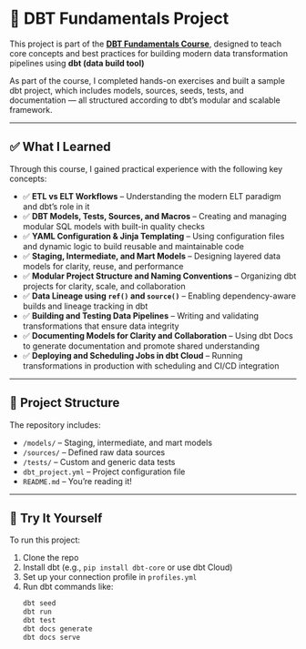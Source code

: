# 🧠 DBT Fundamentals Project

This project is part of the [**DBT Fundamentals Course**](https://learn.getdbt.com/courses/dbt-fundamentals), designed to teach core concepts and best practices for building modern data transformation pipelines using **dbt (data build tool)**

As part of the course, I completed hands-on exercises and built a sample dbt project, which includes models, sources, seeds, tests, and documentation — all structured according to dbt’s modular and scalable framework.

---

## ✅ What I Learned

Through this course, I gained practical experience with the following key concepts:

- ✅ **ETL vs ELT Workflows** – Understanding the modern ELT paradigm and dbt’s role in it
- ✅ **DBT Models, Tests, Sources, and Macros** – Creating and managing modular SQL models with built-in quality checks
- ✅ **YAML Configuration & Jinja Templating** – Using configuration files and dynamic logic to build reusable and maintainable code
- ✅ **Staging, Intermediate, and Mart Models** – Designing layered data models for clarity, reuse, and performance  
- ✅ **Modular Project Structure and Naming Conventions** – Organizing dbt projects for clarity, scale, and collaboration
- ✅ **Data Lineage using `ref()` and `source()`** – Enabling dependency-aware builds and lineage tracking in dbt
- ✅ **Building and Testing Data Pipelines** – Writing and validating transformations that ensure data integrity
- ✅ **Documenting Models for Clarity and Collaboration** – Using dbt Docs to generate documentation and promote shared understanding
- ✅ **Deploying and Scheduling Jobs in dbt Cloud** – Running transformations in production with scheduling and CI/CD integration

---

## 📁 Project Structure

The repository includes:

- `/models/` – Staging, intermediate, and mart models
- `/sources/` – Defined raw data sources 
- `/tests/` – Custom and generic data tests
- `dbt_project.yml` – Project configuration file
- `README.md` – You’re reading it!

---

## 🚀 Try It Yourself

To run this project:

1. Clone the repo  
2. Install dbt (e.g., `pip install dbt-core` or use dbt Cloud)
3. Set up your connection profile in `profiles.yml`
4. Run dbt commands like:
   ```bash
   dbt seed
   dbt run
   dbt test
   dbt docs generate
   dbt docs serve
